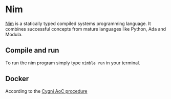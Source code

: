 # Nim
[Nim](https://nim-lang.org/) is a statically typed compiled systems programming language.
It combines successful concepts from mature languages like Python, Ada and Modula.

## Compile and run
To run the nim program simply type `nimble run` in your terminal.

## Docker
According to the [Cygni AoC procedure](https://github.com/cygni/aoc_example)
